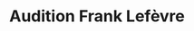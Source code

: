 ---
title: "Audition Frank Lefèvre"
url: /saint-gregoire/audition-frank-lefevre/
shop: les appareils auditifs
---